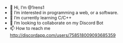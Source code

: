 - 👋 Hi, I’m @1rens1
- 👀 I’m interested in programming a web, or a software.
- 🌱 I’m currently learning C/C++
- 💞️ I’m looking to collaborate on my Discord Bot
- 📫 How to reach me <a target="_blank" href="http://discordapp.com/users/758518009093685359">http://discordapp.com/users/758518009093685359</a>

<!---
1rens1/1rens1 is a ✨ special ✨ repository because its `README.md` (this file) appears on your GitHub profile.
You can click the Preview link to take a look at your changes.
--->
